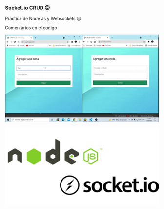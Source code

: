### Socket.io CRUD 😖
Practica de Node Js y Websockets :persevere:
<p>Comentarios en el codigo</p>

![](src/public/img/crudnode.gif)


![](src/public/img/nodesocket.png)
